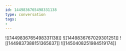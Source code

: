 ```yaml
---
id: 1449836765498331138
type: conversation
tags:
- 
---
```

![[1449836765498331138]]
![[1449836767029301251]]
![[1449837388151365637]]
![[1450408251984519174]]

